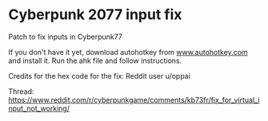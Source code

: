 # Cyberpunk 2077 input fix

Patch to fix inputs in Cyberpunk77

If you don't have it yet, download autohotkey from www.autohotkey.com and install it.
Run the ahk file and follow instructions.

Credits for the hex code for the fix: Reddit user u/oppai

Thread: https://www.reddit.com/r/cyberpunkgame/comments/kb73fr/fix_for_virtual_input_not_working/
